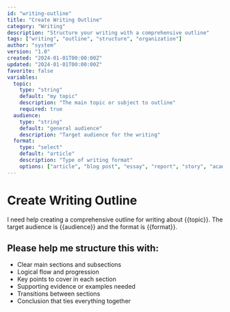 ```yaml
---
id: "writing-outline"
title: "Create Writing Outline"
category: "Writing"
description: "Structure your writing with a comprehensive outline"
tags: ["writing", "outline", "structure", "organization"]
author: "system"
version: "1.0"
created: "2024-01-01T00:00:00Z"
updated: "2024-01-01T00:00:00Z"
favorite: false
variables:
  topic:
    type: "string"
    default: "my topic"
    description: "The main topic or subject to outline"
    required: true
  audience:
    type: "string"
    default: "general audience"
    description: "Target audience for the writing"
  format:
    type: "select"
    default: "article"
    description: "Type of writing format"
    options: ["article", "blog post", "essay", "report", "story", "academic paper"]
---
```


# Create Writing Outline

I need help creating a comprehensive outline for writing about {{topic}}. The target audience is {{audience}} and the format is {{format}}.

## Please help me structure this with:
- Clear main sections and subsections
- Logical flow and progression
- Key points to cover in each section
- Supporting evidence or examples needed
- Transitions between sections
- Conclusion that ties everything together 